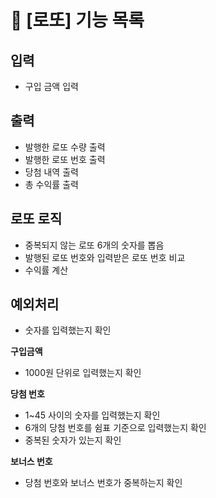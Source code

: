 # 🎯 [로또] 기능 목록

## 입력

* 구입 금액 입력

## 출력

* 발행한 로또 수량 출력
* 발행한 로또 번호 출력
* 당첨 내역 출력
* 총 수익률 출력

## 로또 로직

* 중복되지 않는 로또 6개의 숫자를 뽑음
* 발행된 로또 번호와 입력받은 로또 번호 비교
* 수익률 계산

## 예외처리

* 숫자를 입력했는지 확인

**구입금액**

* 1000원 단위로 입력했는지 확인

**당첨 번호**

* 1~45 사이의 숫자를 입력했는지 확인
* 6개의 당첨 번호를 쉼표 기준으로 입력했는지 확인
* 중복된 숫자가 있는지 확인

**보너스 번호**

* 당첨 번호와 보너스 번호가 중복하는지 확인

